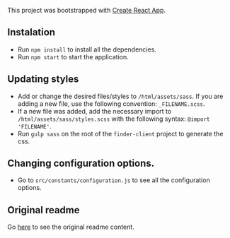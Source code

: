 This project was bootstrapped with [Create React App](https://github.com/facebookincubator/create-react-app).

## Instalation
- Run `npm install` to install all the dependencies.
- Run `npm start` to start the application.

## Updating styles
- Add or change the desired files/styles to `/html/assets/sass`. If you are adding a new file, use the following convention: `_FILENAME.scss`.
- If a new file was added, add the necessary import to `/html/assets/sass/styles.scss` with the following syntax: `@import 'FILENAME'`.
- Run `gulp sass` on the root of the `finder-client` project to generate the css.

## Changing configuration options.
- Go to `src/constants/configuration.js` to see all the configuration options.

## Original readme
Go [here](https://github.com/facebookincubator/create-react-app/blob/master/packages/react-scripts/template/README.md) to see the original readme content.
